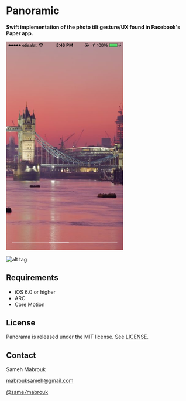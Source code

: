 Panoramic
=========

**Swift implementation of the photo tilt gesture/UX found in Facebook's Paper app.**

<img src="screenshot.PNG" alt="Screenshot" width="320px"/>

![alt tag](http://s3.jt.io/tilt.gif)

Requirements
----------
* iOS 6.0 or higher
* ARC
* Core Motion

## License
Panorama is released under the MIT license. See
[LICENSE](https://github.com/iSame7/Panorama/blob/master/LICENSE).

Contact
----------

Sameh Mabrouk

[mabrouksameh@gmail.com][2]

[@same7mabrouk][3] 

  [2]: mailto:mabrouksameh@gmail.com
  [3]: http://twitter.com/same7mabrouk
